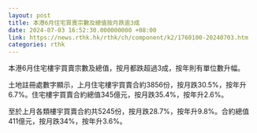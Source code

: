 ```yaml
---
layout: post
title: 本港6月住宅買賣宗數及總值按月跌逾3成
date: 2024-07-03 16:52:30.000000000 +08:00
link: https://news.rthk.hk/rthk/ch/component/k2/1760100-20240703.htm
categories: rthk
---
```


本港6月住宅樓宇買賣宗數及總值，按月都跌超過3成，按年則有單位數升幅。

土地註冊處數字顯示，上月住宅樓宇買賣合約3856份，按月跌30.5%，按年升6.7%。住宅樓宇買賣合約總值345億元，按月跌35.4%，按年升2.6%。

至於上月各類樓宇買賣合約共5245份，按月跌28.7%，按年升9.8%。合約總值411億元，按月跌34%，按年升3.6%。
